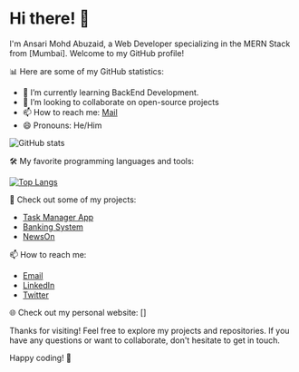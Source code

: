 # Hi there! 👋

I'm Ansari Mohd Abuzaid, a Web Developer specializing in the MERN Stack from [Mumbai]. Welcome to my GitHub profile!

📊 Here are some of my GitHub statistics:

- 🌱 I’m currently learning BackEnd Development.
- 👯 I’m looking to collaborate on open-source projects
- 📫 How to reach me: [Mail](mailto:youremail@gmail.com)
- 😄 Pronouns: He/Him

![ GitHub stats](https://github-readme-stats.vercel.app/api?username=zaid1515&show_icons=true)

🛠️ My favorite programming languages and tools:

[![Top Langs](https://github-readme-stats.vercel.app/api/top-langs/?username=zaid1515&layout=compact)](https://github.com/zaid1515)

🚀 Check out some of my projects:

- [Task Manager App](https://task-manager-ynhk.onrender.com)
- [Banking System](https://basic-banking-system-zmo7.onrender.com)
- [NewsOn](https://zaid1515.github.io/NewsOn/)

📫 How to reach me:

- [Email](mohdabuzaid15@gmail.com])
- [LinkedIn](https://www.linkedin.com/in/mohd-abuzaid-ansari-122404220/)
- [Twitter](https://twitter.com/MohdAbuzaidAns1)

🌐 Check out my personal website: []

Thanks for visiting! Feel free to explore my projects and repositories. If you have any questions or want to collaborate, don't hesitate to get in touch.

Happy coding! 🚀
